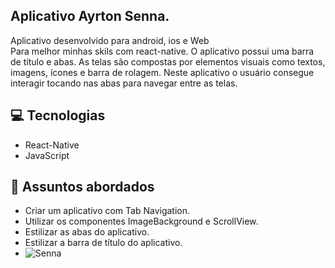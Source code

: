 ## Aplicativo Ayrton Senna.
Aplicativo desenvolvido para android, ios e Web<br>
Para melhor minhas skils com react-native.
O aplicativo possui uma barra de título e abas. As telas são compostas por elementos visuais como textos, imagens, ícones e barra de rolagem.
Neste aplicativo o usuário consegue interagir tocando nas abas para navegar entre as telas.

## 💻 Tecnologias
- React-Native
- JavaScript

## 💬 Assuntos abordados
- Criar um aplicativo com Tab Navigation.
- Utilizar os componentes ImageBackground e ScrollView.
- Estilizar as abas do aplicativo.
- Estilizar a barra de título do aplicativo.
- ![Senna](https://github.com/user-attachments/assets/d3f5187a-d63a-41ee-b10b-4562e3cd8e6d)
